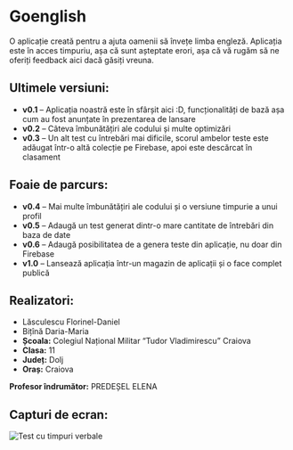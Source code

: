 # Goenglish

O aplicație creată pentru a ajuta oamenii să învețe limba engleză. Aplicația este în acces timpuriu, așa că sunt așteptate erori, așa că vă rugăm să ne oferiți feedback aici dacă găsiți vreuna.

## Ultimele versiuni:
- **v0.1** – Aplicația noastră este în sfârșit aici :D, funcționalități de bază așa cum au fost anunțate în prezentarea de lansare
- **v0.2** – Câteva îmbunătățiri ale codului și multe optimizări
- **v0.3** – Un alt test cu întrebări mai dificile, scorul ambelor teste este adăugat într-o altă colecție pe Firebase, apoi este descărcat în clasament

## Foaie de parcurs:
- **v0.4** – Mai multe îmbunătățiri ale codului și o versiune timpurie a unui profil
- **v0.5** – Adaugă un test generat dintr-o mare cantitate de întrebări din baza de date
- **v0.6** – Adaugă posibilitatea de a genera teste din aplicație, nu doar din Firebase
- **v1.0** – Lansează aplicația într-un magazin de aplicații și o face complet publică

## Realizatori:
- Lăsculescu Florinel-Daniel
- Bițînă Daria-Maria
- **Școala:** Colegiul Național Militar “Tudor Vladimirescu” Craiova  
- **Clasa:** 11  
- **Județ:** Dolj  
- **Oraș:** Craiova  

**Profesor îndrumător:** PREDEȘEL ELENA

## Capturi de ecran:

![Test cu timpuri verbale](screenshots/quiz_screen.png)
